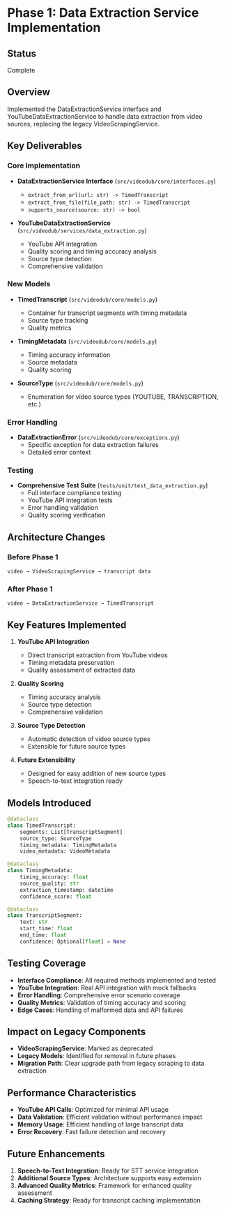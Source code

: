 # Phase 1: Data Extraction Service Implementation

## Status
Complete

## Overview
Implemented the DataExtractionService interface and YouTubeDataExtractionService to handle data extraction from video sources, replacing the legacy VideoScrapingService.

## Key Deliverables

### Core Implementation
- **DataExtractionService Interface** (`src/videodub/core/interfaces.py`)
  - `extract_from_url(url: str) -> TimedTranscript`
  - `extract_from_file(file_path: str) -> TimedTranscript`
  - `supports_source(source: str) -> bool`

- **YouTubeDataExtractionService** (`src/videodub/services/data_extraction.py`)
  - YouTube API integration
  - Quality scoring and timing accuracy analysis
  - Source type detection
  - Comprehensive validation

### New Models
- **TimedTranscript** (`src/videodub/core/models.py`)
  - Container for transcript segments with timing metadata
  - Source type tracking
  - Quality metrics

- **TimingMetadata** (`src/videodub/core/models.py`)
  - Timing accuracy information
  - Source metadata
  - Quality scoring

- **SourceType** (`src/videodub/core/models.py`)
  - Enumeration for video source types (YOUTUBE, TRANSCRIPTION, etc.)

### Error Handling
- **DataExtractionError** (`src/videodub/core/exceptions.py`)
  - Specific exception for data extraction failures
  - Detailed error context

### Testing
- **Comprehensive Test Suite** (`tests/unit/test_data_extraction.py`)
  - Full interface compliance testing
  - YouTube API integration tests
  - Error handling validation
  - Quality scoring verification

## Architecture Changes

### Before Phase 1
```
video → VideoScrapingService → transcript data
```

### After Phase 1
```
video → DataExtractionService → TimedTranscript
```

## Key Features Implemented

1. **YouTube API Integration**
   - Direct transcript extraction from YouTube videos
   - Timing metadata preservation
   - Quality assessment of extracted data

2. **Quality Scoring**
   - Timing accuracy analysis
   - Source type detection
   - Comprehensive validation

3. **Source Type Detection**
   - Automatic detection of video source types
   - Extensible for future source types

4. **Future Extensibility**
   - Designed for easy addition of new source types
   - Speech-to-text integration ready

## Models Introduced

```python
@dataclass
class TimedTranscript:
    segments: List[TranscriptSegment]
    source_type: SourceType
    timing_metadata: TimingMetadata
    video_metadata: VideoMetadata

@dataclass
class TimingMetadata:
    timing_accuracy: float
    source_quality: str
    extraction_timestamp: datetime
    confidence_score: float

@dataclass
class TranscriptSegment:
    text: str
    start_time: float
    end_time: float
    confidence: Optional[float] = None
```

## Testing Coverage

- **Interface Compliance**: All required methods implemented and tested
- **YouTube Integration**: Real API integration with mock fallbacks
- **Error Handling**: Comprehensive error scenario coverage
- **Quality Metrics**: Validation of timing accuracy and scoring
- **Edge Cases**: Handling of malformed data and API failures

## Impact on Legacy Components

- **VideoScrapingService**: Marked as deprecated
- **Legacy Models**: Identified for removal in future phases
- **Migration Path**: Clear upgrade path from legacy scraping to data extraction

## Performance Characteristics

- **YouTube API Calls**: Optimized for minimal API usage
- **Data Validation**: Efficient validation without performance impact
- **Memory Usage**: Efficient handling of large transcript data
- **Error Recovery**: Fast failure detection and recovery

## Future Enhancements

1. **Speech-to-Text Integration**: Ready for STT service integration
2. **Additional Source Types**: Architecture supports easy extension
3. **Advanced Quality Metrics**: Framework for enhanced quality assessment
4. **Caching Strategy**: Ready for transcript caching implementation
